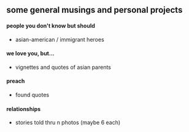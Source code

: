 ## some general musings and personal projects


#### people you don't know but should
- asian-american / immigrant heroes

#### we love you, but...
- vignettes and quotes of asian parents

#### preach
- found quotes

#### relationships
- stories told thru n photos (maybe 6 each)
